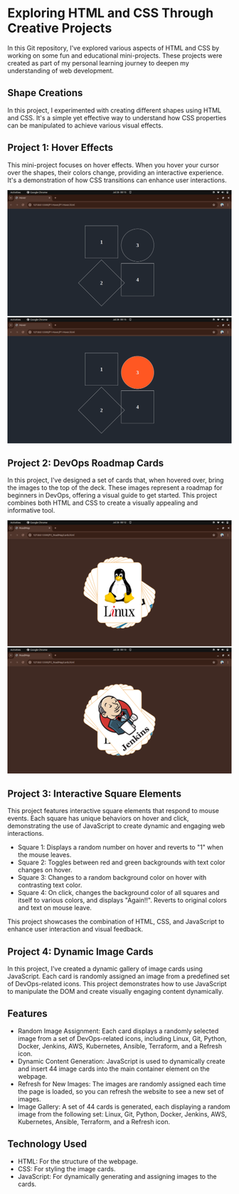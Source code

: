 # Exploring HTML and CSS Through Creative Projects

In this Git repository, I've explored various aspects of HTML and CSS by working on some fun and educational mini-projects. These projects were created as part of my personal learning journey to deepen my understanding of web development.

## Shape Creations

In this project, I experimented with creating different shapes using HTML and CSS. It's a simple yet effective way to understand how CSS properties can be manipulated to achieve various visual effects.

## Project 1: Hover Effects

This mini-project focuses on hover effects. When you hover your cursor over the shapes, their colors change, providing an interactive experience. It's a demonstration of how CSS transitions can enhance user interactions.

![Before](/pngs/P1.png)
![After Hover](/pngs/P11.png)

## Project 2: DevOps Roadmap Cards

In this project, I've designed a set of cards that, when hovered over, bring the images to the top of the deck. These images represent a roadmap for beginners in DevOps, offering a visual guide to get started. This project combines both HTML and CSS to create a visually appealing and informative tool.

![Before](/pngs/P2.png)
![After Hover](/pngs/P22.png)

## Project 3: Interactive Square Elements

This project features interactive square elements that respond to mouse events. Each square has unique behaviors on hover and click, demonstrating the use of JavaScript to create dynamic and engaging web interactions.

- Square 1: Displays a random number on hover and reverts to "1" when the mouse leaves.
- Square 2: Toggles between red and green backgrounds with text color changes on hover.
- Square 3: Changes to a random background color on hover with contrasting text color.
- Square 4: On click, changes the background color of all squares and itself to various colors, and displays "Again!!". Reverts to original colors and text on mouse leave.


This project showcases the combination of HTML, CSS, and JavaScript to enhance user interaction and visual feedback.

## Project 4: Dynamic Image Cards

In this project, I've created a dynamic gallery of image cards using JavaScript. Each card is randomly assigned an image from a predefined set of DevOps-related icons. This project demonstrates how to use JavaScript to manipulate the DOM and create visually engaging content dynamically.

## Features

- Random Image Assignment: Each card displays a randomly selected image from a set of DevOps-related icons, including Linux, Git, Python, Docker, Jenkins, AWS, Kubernetes, Ansible, Terraform, and a Refresh icon.
- Dynamic Content Generation: JavaScript is used to dynamically create and insert 44 image cards into the main container element on the webpage.
- Refresh for New Images: The images are randomly assigned each time the page is loaded, so you can refresh the website to see a new set of images.
- Image Gallery: A set of 44 cards is generated, each displaying a random image from the following set: Linux, Git, Python, Docker, Jenkins, AWS, Kubernetes, Ansible, Terraform, and a Refresh icon.

## Technology Used

- HTML: For the structure of the webpage.
- CSS: For styling the image cards.
- JavaScript: For dynamically generating and assigning images to the cards.

